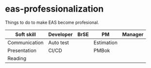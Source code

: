 # eas-professionalization
Things to do to make EAS become profesional.

Soft skill | Developer | BrSE | PM | Manager
--- | --- | --- | --- | ---
Communication | Auto test | | Estimation |
Presentation | CI/CD | | PMBok |
Reading | | | |
